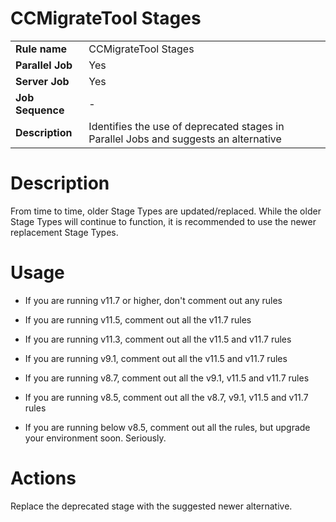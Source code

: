 # CCMigrateTool Stages

|     |     |
| --- | --- |
| **Rule name** | CCMigrateTool Stages |
| **Parallel Job** | Yes |
| **Server Job** | Yes |
| **Job Sequence** | \-  |
| **Description** | Identifies the use of deprecated stages in Parallel Jobs and suggests an alternative |

# Description

From time to time, older Stage Types are updated/replaced. While the older Stage Types will continue to function, it is recommended to use the newer replacement Stage Types.

# Usage

*   If you are running v11.7 or higher, don't comment out any rules
    
*   If you are running v11.5, comment out all the v11.7 rules
    
*   If you are running v11.3, comment out all the v11.5 and v11.7 rules
    
*   If you are running v9.1, comment out all the v11.5 and v11.7 rules
    
*   If you are running v8.7, comment out all the v9.1, v11.5 and v11.7 rules
    
*   If you are running v8.5, comment out all the v8.7, v9.1, v11.5 and v11.7 rules
    
*   If you are running below v8.5, comment out all the rules, but upgrade your environment soon. Seriously.
    

# Actions

Replace the deprecated stage with the suggested newer alternative.